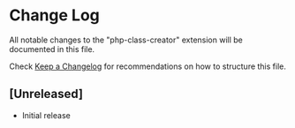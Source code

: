 # Change Log

All notable changes to the "php-class-creator" extension will be documented in this file.

Check [Keep a Changelog](http://keepachangelog.com/) for recommendations on how to structure this file.

## [Unreleased]

- Initial release